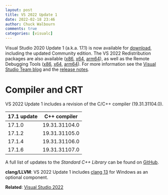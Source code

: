 ```yaml
---
layout: post
title: VS 2022 Update 1
date: 2022-02-18 23:46
author: Chuck Walbourn
comments: true
categories: [visualc]
---
```


Visual Studio 2020 Update 1 (a.k.a. 17.1) is now available for [download](https://visualstudio.microsoft.com/downloads/), including the updated Community edition. The VS 2022 Redistribution packages are also available ([x86](https://aka.ms/vs/17/release/VC_redist.x86.exe), [x64](https://aka.ms/vs/17/release/VC_redist.x64.exe), [arm64](https://aka.ms/vs/17/release/VC_redist.arm64.exe)), as well as the Remote Debugging Tools ([x86](https://aka.ms/vs/17/release/RemoteTools.x86ret.enu.exe), [x64](https://aka.ms/vs/17/release/RemoteTools.amd64ret.enu.exe), [arm64](https://aka.ms/vs/17/release/RemoteTools.arm64ret.enu.exe)). For more information see the [Visual Studio Team blog](https://devblogs.microsoft.com/visualstudio/visual-studio-2022-17-1-is-now-available/) and the [release notes](https://docs.microsoft.com/en-us/visualstudio/releases/2022/release-notes#17.1.0).

<!--more-->

<h1>Compiler and CRT</h1>

VS 2022 Update 1 includes a revision of the C/C++ compiler (19.31.31104.0).

17.1 update | C++ compiler
--|--
17.1.0 | 19.31.31104.0
17.1.2 | 19.31.31105.0
17.1.4 | 19.31.31106.0
17.1.6 | 19.31.31107.0

A full list of updates to the *Standard C++ Library* can be found on [GitHub](https://github.com/microsoft/STL/wiki/Changelog#vs-2022-171).

<strong>clang/LLVM</strong>: VS 2022 Update 1 includes [clang 13](https://releases.llvm.org/13.0.0/tools/clang/docs/ReleaseNotes.html) for Windows as an optional component.

<strong>Related</strong>: <a href="https://walbourn.github.io/visual-studio-2022/">Visual Studio 2022</a>
